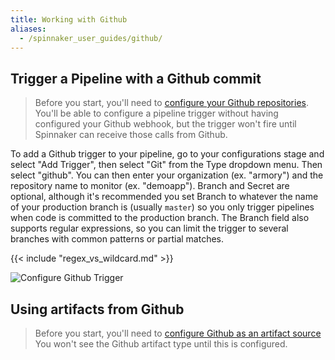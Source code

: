 ```yaml
---
title: Working with Github
aliases:
  - /spinnaker_user_guides/github/
---
```


## Trigger a Pipeline with a Github commit

> Before you start, you'll need to [configure your Github repositories](/docs/spinnaker-install-admin-guides/github).
> You'll be able to configure a pipeline trigger without having configured
> your Github webhook, but the trigger won't fire until Spinnaker can receive
> those calls from Github.

To add a Github trigger to your pipeline, go to your configurations stage
and select "Add Trigger", then select "Git" from the Type dropdown menu.
Then select "github".  You can then enter your organization (ex. "armory")
and the repository name to monitor (ex. "demoapp").  Branch and Secret
are optional, although it's recommended you set Branch to whatever the name
of your production branch is (usually `master`) so you only trigger pipelines
when code is committed to the production branch.  The Branch field also
supports regular expressions, so you can limit the trigger to several branches
with common patterns or partial matches.

{{< include "regex_vs_wildcard.md" >}}

![Configure Github Trigger](/images/github-user-guide-1.gif)

## Using artifacts from Github

> Before you start, you'll need to [configure Github as an artifact source](/docs/spinnaker-install-admin-guides/github#configuring-github-as-an-artifact-source)
> You won't see the Github artifact type until this is configured.
